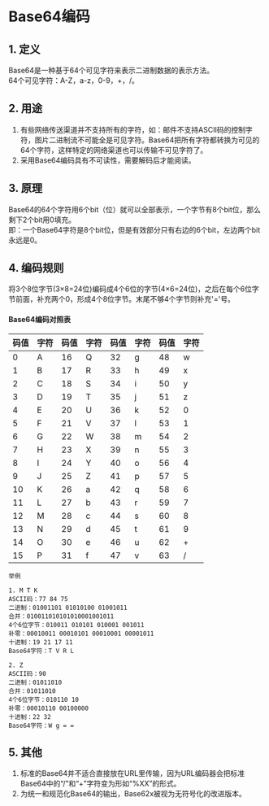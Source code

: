 # Base64编码

## 1. 定义
Base64是一种基于64个可见字符来表示二进制数据的表示方法。  
64个可见字符：A-Z，a-z，0-9，+，/。

## 2. 用途
1. 有些网络传送渠道并不支持所有的字符，如：邮件不支持ASCII码的控制字符，图片二进制流不可能全是可见字符。Base64把所有字符都转换为可见的64个字符，这样特定的网络渠道也可以传输不可见字符了。 
2. 采用Base64编码具有不可读性，需要解码后才能阅读。

## 3. 原理
Base64的64个字符用6个bit（位）就可以全部表示，一个字节有8个bit位，那么剩下2个bit用0填充。  
即：一个Base64字符是8个bit位，但是有效部分只有右边的6个bit，左边两个bit永远是0。

## 4. 编码规则
将3个8位字节(3×8=24位)编码成4个6位的字节(4×6=24位)，之后在每个6位字节前面，补充两个0，形成4个8位字节。末尾不够4个字节则补充'='号。

#### Base64编码对照表

| 码值 | 字符 | 码值 | 字符 | 码值 | 字符 | 码值 | 字符 |
| ---- | ---- | ---- | ---- | ---- | ---- | ---- | ---- |
| 0    | A    | 16   | Q    | 32   | g    | 48   | w    |
| 1    | B    | 17   | R    | 33   | h    | 49   | x    |
| 2    | C    | 18   | S    | 34   | i    | 50   | y    |
| 3    | D    | 19   | T    | 35   | j    | 51   | z    |
| 4    | E    | 20   | U    | 36   | k    | 52   | 0    |
| 5    | F    | 21   | V    | 37   | l    | 53   | 1    |
| 6    | G    | 22   | W    | 38   | m    | 54   | 2    |
| 7    | H    | 23   | X    | 39   | n    | 55   | 3    |
| 8    | I    | 24   | Y    | 40   | o    | 56   | 4    |
| 9    | J    | 25   | Z    | 41   | p    | 57   | 5    |
| 10   | K    | 26   | a    | 42   | q    | 58   | 6    |
| 11   | L    | 27   | b    | 43   | r    | 59   | 7    |
| 12   | M    | 28   | c    | 44   | s    | 60   | 8    |
| 13   | N    | 29   | d    | 45   | t    | 61   | 9    |
| 14   | O    | 30   | e    | 46   | u    | 62   | +    |
| 15   | P    | 31   | f    | 47   | v    | 63   | /    |

```
举例

1. M T K
ASCII码：77 84 75
二进制：01001101 01010100 01001011
合并：010011010101010001001011
4个6位字节：010011 010101 010001 001011
补零：00010011 00010101 00010001 00001011
十进制：19 21 17 11
Base64字符：T V R L

2. Z
ASCII码：90
二进制：01011010
合并：01011010
4个6位字节：010110 10
补零：00010110 00100000
十进制：22 32
Base64字符：W g = =
```

## 5. 其他
1. 标准的Base64并不适合直接放在URL里传输，因为URL编码器会把标准Base64中的“/”和“+”字符变为形如“%XX”的形式。
2. 为统一和规范化Base64的输出，Base62x被视为无符号化的改进版本。
